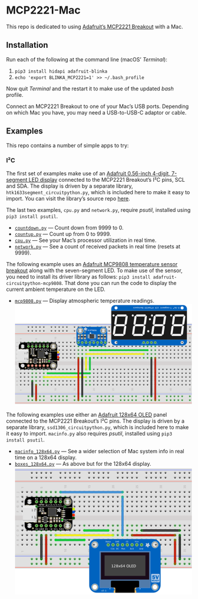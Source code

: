# MCP2221-Mac #

This repo is dedicated to using [Adafruit’s MCP2221 Breakout](https://www.adafruit.com/product/4471) with a Mac.

## Installation ##

Run each of the following at the command line (macOS’ *Terminal*):

1. `pip3 install hidapi adafruit-blinka`
1. `echo 'export BLINKA_MCP2221=1' >> ~/.bash_profile`

Now quit *Terminal* and the restart it to make use of the updated *bash* profile.

Connect an MCP2221 Breakout to one of your Mac’s USB ports. Depending on which Mac you have, you may need a USB-to-USB-C adaptor or cable.

## Examples ##

This repo contains a number of simple apps to try:

### I&sup2;C ###

The first set of examples make use of an [Adafruit 0.56-inch 4-digit, 7-segment LED display](http://www.adafruit.com/products/878) connected to the MCP2221 Breakout’s I&sup2;C pins, SCL and SDA. The display is driven by a separate library, `htk1633segment_circuitpython.py`, which is included here to make it easy to import. You can visit the library’s source repo [here](https://github.com/smittytone/HT16K33Segment-Python).

The last two examples, `cpu.py` and `network.py`, require *psutil*, installed using `pip3 install psutil`.

- [`countdown.py`](./i2c/countdown.py) — Count down from 9999 to 0.
- [`countup.py`](./i2c/countup.py) — Count up from 0 to 9999.
- [`cpu.py`](./i2c/cpu.py) — See your Mac’s processor utilization in real time.
- [`network.py`](./i2c/network.py) — See a count of received packets in real time (resets at 9999).

The following example uses an [Adafruit MCP9808 temperature sensor breakout](https://www.adafruit.com/product/1782) along with the seven-segment LED. To make use of the sensor, you need to install its driver library as follows: `pip3 install adafruit-circuitpython-mcp9808`. That done you can run the code to display the current ambient temperature on the LED.

- [`mcp9808.py`](./i2c/mcp9808.py) — Display atmospheric temperature readings.<br /><img src="./images/i2c_mcp9808.png" width="600" />

The following examples use either an [Adafruit 128x64 OLED](https://www.adafruit.com/product/326) panel connected to the MCP2221 Breakout’s I&sup2;C pins. The display is driven by a separate library, `ssd1306_circuitpython.py`, which is included here to make it easy to import. `macinfo.py` also requires *psutil*, installed using `pip3 install psutil`.

- [`macinfo_128x64.py`](./i2c/macinfo_128x64.py) — See a wider selection of Mac system info in real time on a 128x64 display.
- [`boxes_128x64.py`](./i2c/boxes_128x64.py) — As above but for the 128x64 display.<br /><img src="./images/i2c_oled_64.png" width="600" />
